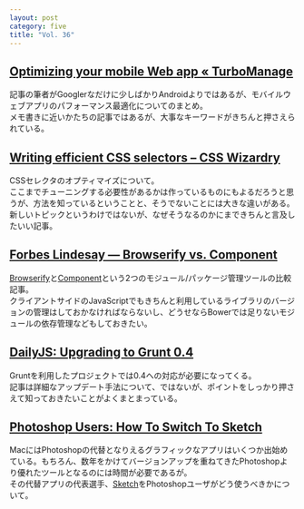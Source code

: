 ```yaml
---
layout: post
category: five
title: "Vol. 36"
---
```


## [Optimizing your mobile Web app « TurboManage](http://turbomanage.wordpress.com/2013/02/28/optimizing-your-mobile-web-app/)

記事の筆者がGooglerなだけに少しばかりAndroidよりではあるが、モバイルウェブアプリのパフォーマンス最適化についてのまとめ。  
メモ書きに近いかたちの記事ではあるが、大事なキーワードがきちんと押さえられている。

## [Writing efficient CSS selectors – CSS Wizardry](http://csswizardry.com/2011/09/writing-efficient-css-selectors/)

CSSセレクタのオプティマイズについて。  
ここまでチューニングする必要性があるかは作っているものにもよるだろうと思うが、方法を知っているということと、そうでないことには大きな違いがある。新しいトピックというわけではないが、なぜそうなるのかにまできちんと言及したいい記事。

## [Forbes Lindesay — Browserify vs. Component](http://www.forbeslindesay.co.uk/post/44144487088/browserify-vs-component)

[Browserify](http://browserify.org/)と[Component](http://component.io/)という2つのモジュール/パッケージ管理ツールの比較記事。  
クライアントサイドのJavaScriptでもきちんと利用しているライブラリのバージョンの管理はしておかなければならないし、どうせならBowerでは足りないモジュールの依存管理などもしておきたい。

## [DailyJS: Upgrading to Grunt 0.4](http://dailyjs.com/2013/02/28/grunt-upgrade/)

Gruntを利用したプロジェクトでは0.4への対応が必要になってくる。  
記事は詳細なアップデート手法について、ではないが、ポイントをしっかり押さえて知っておきたいことがよくまとまっている。

## [Photoshop Users: How To Switch To Sketch](http://blog.mengto.com/photoshop-users-how-to-switch-to-sketch/)

MacにはPhotoshopの代替となりえるグラフィックなアプリはいくつか出始めている。もちろん、数年をかけてバージョンアップを重ねてきたPhotoshopより優れたツールとなるのには時間が必要であるが。  
その代替アプリの代表選手、[Sketch](http://bohemiancoding.com/sketch/)をPhotoshopユーザがどう使うべきかについて。